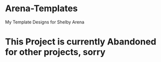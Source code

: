 # Arena-Templates
My Template Designs for Shelby Arena
<h1>This Project is currently Abandoned for other projects, sorry</h1>
